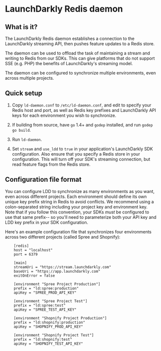 LaunchDarkly Redis daemon
=========================

What is it?
-----------

The LaunchDarkly Redis daemon establishes a connection to the LaunchDarkly streaming API, then pushes feature updates to a Redis store.

The daemon can be used to offload the task of maintaining a stream and writing to Redis from our SDKs. This can give platforms that do not support SSE (e.g. PHP) the benefits of LaunchDarkly's streaming model.

The daemon can be configured to synchronize multiple environments, even across multiple projects.

Quick setup
-----------

1. Copy `ld-daemon.conf` to `/etc/ld-daemon.conf`, and edit to specify your Redis host and port, as well as Redis key prefixes and LaunchDarkly API keys for each environment you wish to synchronize.

2. If building from source, have `go` 1.4+ and `godep` installed, and run `godep go build`.

3. Run `ld-daemon`.

4. Set `stream` and `use_ldd` to `true` in your application's LaunchDarkly SDK configuration. Also ensure that you specify a Redis store in your configuration. This will turn off your SDK's streaming connection, but read feature flags from the Redis store. 

Configuration file format 
-------------------------

You can configure LDD to synchronize as many environments as you want, even across different projects. Each environment should define its own unique key prefix string in Redis to avoid conflicts. We recommend using a colon-separated string including your project key and environment key. Note that if you follow this convention, your SDKs *must* be configured to use that same prefix-- so you'll need to parameterize both your API key and LDD key prefix in your SDK configuration.

Here's an example configuration file that synchronizes four environments across two different projects (called Spree and Shopnify):

        [redis]
        host = "localhost"
        port = 6379

        [main]
        streamUri = "https://stream.launchdarkly.com"
        baseUri = "https://app.launchdarkly.com"
        exitOnError = false

        [environment "Spree Project Production"]
        prefix = "ld:spree:production"
        apiKey = "SPREE_PROD_API_KEY"

        [environment "Spree Project Test"]
        prefix = "ld:spree:test"
        apiKey = "SPREE_TEST_API_KEY"

        [environment "Shopnify Project Production"]
        prefix = "ld:shopnify:production"
        apiKey = "SHOPNIFY_PROD_API_KEY"

        [environment "Shopnify Project Test"]
        prefix = "ld:shopnify:test"
        apiKey = "SHOPNIFY_TEST_API_KEY"
